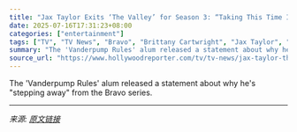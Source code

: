 ```yaml
---
title: "Jax Taylor Exits ‘The Valley’ for Season 3: “Taking This Time Is Necessary”"
date: 2025-07-16T17:31:23+08:00
categories: ["entertainment"]
tags: ["TV", "TV News", "Bravo", "Brittany Cartwright", "Jax Taylor", "Peacock", "The Valley", "Vanderpump Rules"]
summary: "The 'Vanderpump Rules' alum released a statement about why he's \"stepping away\" from the Bravo series."
source_url: "https://www.hollywoodreporter.com/tv/tv-news/jax-taylor-the-valley-season-3-exit-1236317343/"
---
```


The 'Vanderpump Rules' alum released a statement about why he's "stepping away" from the Bravo series.

---

*来源: [原文链接](https://www.hollywoodreporter.com/tv/tv-news/jax-taylor-the-valley-season-3-exit-1236317343/)*

